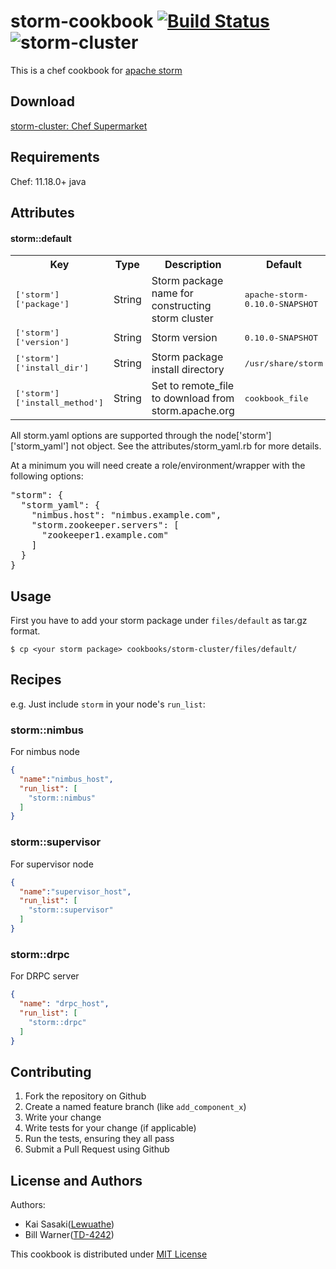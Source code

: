 storm-cookbook [![Build Status](https://travis-ci.org/Lewuathe/storm-cookbook.svg?branch=master)](https://travis-ci.org/Lewuathe/storm-cookbook) ![storm-cluster](https://img.shields.io/cookbook/v/storm-cluster.svg)
==============

This is a chef cookbook for [apache storm](http://storm.apache.org/)

Download
----------
[storm-cluster: Chef Supermarket](https://supermarket.chef.io/cookbooks/storm-cluster)

Requirements
------------
Chef: 11.18.0+
java

Attributes
----------

#### storm::default
<table>
  <tr>
    <th>Key</th>
    <th>Type</th>
    <th>Description</th>
    <th>Default</th>
  </tr>
  <tr>
    <td><tt>['storm']['package']</tt></td>
    <td>String</td>
    <td>Storm package name for constructing storm cluster</td>
    <td><tt>apache-storm-0.10.0-SNAPSHOT</tt></td>
  </tr>
  
  <tr>
    <td><tt>['storm']['version']</tt></td>
    <td>String</td>
    <td>Storm version</td>
    <td><tt>0.10.0-SNAPSHOT</tt></td>
  </tr>
  
  <tr>
    <td><tt>['storm']['install_dir']</tt></td>
    <td>String</td>
    <td>Storm package install directory</td>
    <td><tt>/usr/share/storm</tt></td>
  </tr>
  
  <tr>
    <td><tt>['storm']['install_method']</tt></td>
    <td>String</td>
    <td>Set to remote_file to download from storm.apache.org</td>
    <td><tt>cookbook_file</tt></td>
  </tr>
  
</table>

All storm.yaml options are supported through the node['storm']['storm_yaml'] not object.  See the attributes/storm_yaml.rb for more details.

At a minimum you will need create a role/environment/wrapper with the following options:

<pre>
"storm": {
  "storm_yaml": {
    "nimbus.host": "nimbus.example.com",
    "storm.zookeeper.servers": [
      "zookeeper1.example.com"
    ]
  }
}
</pre>

Usage
-----
First you have to add your storm package under `files/default` as tar.gz format.

```
$ cp <your storm package> cookbooks/storm-cluster/files/default/
```

## Recipes

e.g.
Just include `storm` in your node's `run_list`:

### storm::nimbus
For nimbus node
```json
{
  "name":"nimbus_host",
  "run_list": [
    "storm::nimbus"
  ]
}
```

### storm::supervisor
For supervisor node
```json
{
  "name":"supervisor_host",
  "run_list": [
    "storm::supervisor"
  ]
}
```

### storm::drpc
For DRPC server
```json
{
  "name": "drpc_host",
  "run_list": [
    "storm::drpc"
  ] 
}
```

Contributing
------------

1. Fork the repository on Github
2. Create a named feature branch (like `add_component_x`)
3. Write your change
4. Write tests for your change (if applicable)
5. Run the tests, ensuring they all pass
6. Submit a Pull Request using Github

License and Authors
-------------------
Authors: 
* Kai Sasaki([Lewuathe](https://github.com/Lewuathe))
* Bill Warner([TD-4242](https://github.com/TD-4242))


This cookbook is distributed under [MIT License](http://opensource.org/licenses/MIT)
